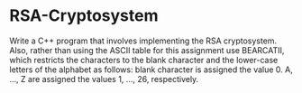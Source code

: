 # RSA-Cryptosystem
Write a C++ program that involves implementing the RSA cryptosystem. Also, rather than using the ASCII table for this assignment use BEARCATII, which restricts the characters to the blank character and the lower-case letters of the alphabet as follows: blank character is assigned the value 0. A, ..., Z are assigned the values 1, ..., 26, respectively. 
